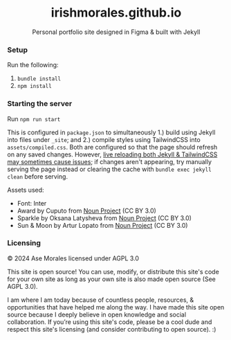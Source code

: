 <h1 align="center">irishmorales.github.io</h1>
<p align="center">Personal portfolio site designed in Figma & built with Jekyll</p>

### Setup

Run the following:

1. `bundle install`
2. `npm install`

### Starting the server

Run `npm run start`

This is configured in `package.json` to simultaneously 1.) build using Jekyll into files under `_site`; and 2.) compile styles using TailwindCSS into `assets/compiled.css`. Both are configured so that the page should refresh on any saved changes. However, [live reloading both Jekyll & TailwindCSS may sometimes cause issues](https://github.com/tailwindlabs/tailwindcss/discussions/8470); if changes aren't appearing, try manually serving the page instead or clearing the cache with `bundle exec jekyll clean` before serving.

Assets used:

- Font: Inter
- Award by Cuputo from <a href="https://thenounproject.com/browse/icons/term/award/" target="_blank" title="Award Icons">Noun Project</a> (CC BY 3.0)
- Sparkle by Oksana Latysheva from <a href="https://thenounproject.com/browse/icons/term/sparkle/" target="_blank" title="sparkle Icons">Noun Project</a> (CC BY 3.0)
- Sun & Moon by Artur Lopato from <a href="https://thenounproject.com/browse/icons/term/sun/" target="_blank" title="sun Icons">Noun Project</a> (CC BY 3.0)

### Licensing

© 2024 Ase Morales licensed under AGPL 3.0

This site is open source! You can use, modify, or distribute this site's code for your own site as long as your own site is also made open source (See AGPL 3.0).
  
I am where I am today because of countless people, resources, & opportunities that have helped me along the way. I have made this site open source because I deeply believe in open knowledge and social collaboration. If you’re using this site's code, please be a cool dude and respect this site's licensing (and consider contributing to open source). :)